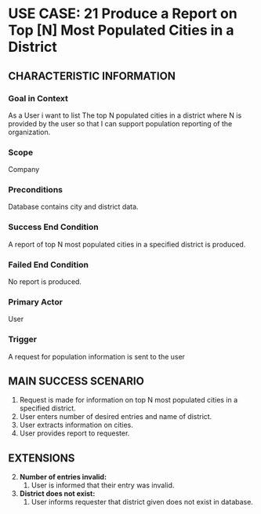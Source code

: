 # USE CASE: 21 Produce a Report on Top [N] Most Populated Cities in a District

## CHARACTERISTIC INFORMATION

### Goal in Context

As a User i want to list The top N populated cities in a district where N is provided by the user so that I can support population reporting of the organization.

### Scope

Company

### Preconditions

Database contains city and district data.

### Success End Condition

A report of top N most populated cities in a specified district is produced.

### Failed End Condition

No report is produced.

### Primary Actor

User

### Trigger

A request for population information is sent to the user

## MAIN SUCCESS SCENARIO

1. Request is made for information on top N most populated cities in a specified district.
2. User enters number of desired entries and name of district.
3. User extracts information on cities.
4. User provides report to requester.

## EXTENSIONS

2. **Number of entries invalid:**
    1. User is informed that their entry was invalid.
3. **District does not exist:**
    1. User informs requester that district given does not exist in database.